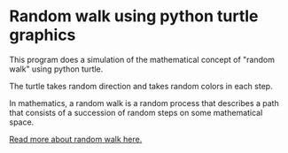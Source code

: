 # Random walk using python turtle graphics

This program does a simulation of the mathematical concept of "random walk" using python turtle.

The turtle takes random direction and takes random colors in each step.

In mathematics, a random walk is a random process that describes a path that consists of a succession of random steps on some mathematical space. 

[Read more about random walk here.](https://en.wikipedia.org/wiki/Random_walk)


